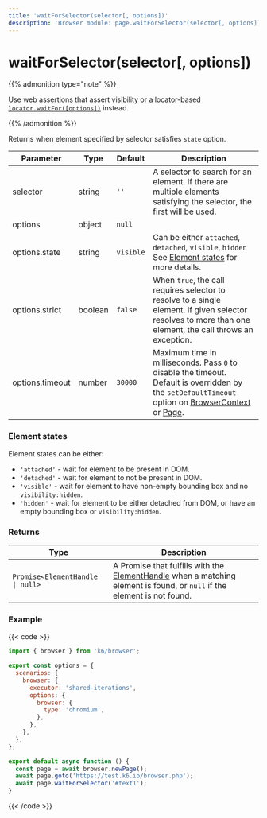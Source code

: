 ```yaml
---
title: 'waitForSelector(selector[, options])'
description: 'Browser module: page.waitForSelector(selector[, options]) method'
---
```


# waitForSelector(selector[, options])

{{% admonition type="note" %}}

Use web assertions that assert visibility or a locator-based [`locator.waitFor([options])`](https://grafana.com/docs/k6/<K6_VERSION>/javascript-api/k6-experimental/browser/locator/waitfor/) instead.

{{% /admonition %}}

Returns when element specified by selector satisfies `state` option.

<TableWithNestedRows>

| Parameter       | Type    | Default   | Description                                                                                                                                                                                                                                                                                                                                   |
| --------------- | ------- | --------- | --------------------------------------------------------------------------------------------------------------------------------------------------------------------------------------------------------------------------------------------------------------------------------------------------------------------------------------------- |
| selector        | string  | `''`      | A selector to search for an element. If there are multiple elements satisfying the selector, the first will be used.                                                                                                                                                                                                                          |
| options         | object  | `null`    |                                                                                                                                                                                                                                                                                                                                               |
| options.state   | string  | `visible` | Can be either `attached`, `detached`, `visible`, `hidden` See [Element states](#element-states) for more details.                                                                                                                                                                                                                             |
| options.strict  | boolean | `false`   | When `true`, the call requires selector to resolve to a single element. If given selector resolves to more than one element, the call throws an exception.                                                                                                                                                                                    |
| options.timeout | number  | `30000`   | Maximum time in milliseconds. Pass `0` to disable the timeout. Default is overridden by the `setDefaultTimeout` option on [BrowserContext](https://grafana.com/docs/k6/<K6_VERSION>/javascript-api/k6-experimental/browser/browsercontext/) or [Page](https://grafana.com/docs/k6/<K6_VERSION>/javascript-api/k6-experimental/browser/page/). |

</TableWithNestedRows>

### Element states

Element states can be either:

- `'attached'` - wait for element to be present in DOM.
- `'detached'` - wait for element to not be present in DOM.
- `'visible'` - wait for element to have non-empty bounding box and no `visibility:hidden`.
- `'hidden'` - wait for element to be either detached from DOM, or have an empty bounding box or `visibility:hidden`.

### Returns

| Type                             | Description                                                                                                                                                                                                          |
| -------------------------------- | -------------------------------------------------------------------------------------------------------------------------------------------------------------------------------------------------------------------- |
| `Promise<ElementHandle \| null>` | A Promise that fulfills with the [ElementHandle](https://grafana.com/docs/k6/<K6_VERSION>/javascript-api/k6-experimental/browser/keyboard/) when a matching element is found, or `null` if the element is not found. |

### Example

{{< code >}}

```javascript
import { browser } from 'k6/browser';

export const options = {
  scenarios: {
    browser: {
      executor: 'shared-iterations',
      options: {
        browser: {
          type: 'chromium',
        },
      },
    },
  },
};

export default async function () {
  const page = await browser.newPage();
  await page.goto('https://test.k6.io/browser.php');
  await page.waitForSelector('#text1');
}
```

{{< /code >}}
